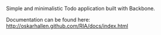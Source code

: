 Simple and minimalistic Todo application built with Backbone.

Documentation can be found here: http://oskarhallen.github.com/RIA/docs/index.html
